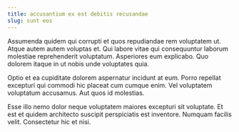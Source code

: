 ```yaml
---
title: accusantium ex est debitis recusandae
slug: sunt eos
---
```


Assumenda quidem qui corrupti et quos repudiandae rem voluptatem ut. Atque autem autem voluptas et. Qui labore vitae qui consequuntur laborum molestiae reprehenderit voluptatum. Asperiores eum explicabo. Quo dolorem itaque in ut nobis unde voluptates quia.

Optio et ea cupiditate dolorem aspernatur incidunt at eum. Porro repellat excepturi qui commodi hic placeat cum cumque enim. Vel voluptatem voluptatum accusamus. Aut quos id molestias.

Esse illo nemo dolor neque voluptatem maiores excepturi sit voluptate. Et est et quidem architecto suscipit perspiciatis est inventore. Numquam facilis velit. Consectetur hic et nisi.
